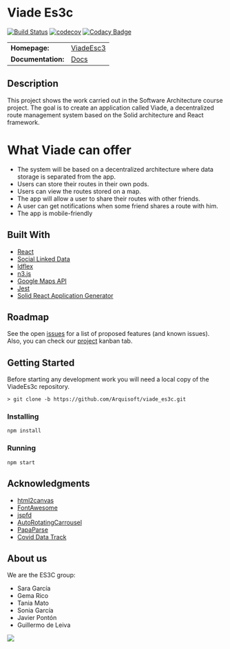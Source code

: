 Viade Es3c
===================================
[![Build Status](https://travis-ci.org/Arquisoft/viade_es3c.svg?branch=master)](https://travis-ci.org/Arquisoft/viade_es3c) [![codecov](https://codecov.io/gh/Arquisoft/viade_es3c/branch/master/graph/badge.svg)](https://codecov.io/gh/Arquisoft/viade_es3c) [![Codacy Badge](https://api.codacy.com/project/badge/Grade/6ed5f250f3ea4a849db4cd369a01bb8c)](https://www.codacy.com/gh/Arquisoft/viade_es3c?utm_source=github.com&amp;utm_medium=referral&amp;utm_content=Arquisoft/viade_es3c&amp;utm_campaign=Badge_Grade)

<table>
  <tr>
    <td><b>Homepage:</b></td>
    <td><a href="https://arquisoft.github.io/viade_es3c/">ViadeEsc3</a></td>
  </tr>
  <tr>
    <td><b>Documentation:</b></td>
    <td><a href="https://arquisoft.github.io/viade_es3c/docs">Docs</a></td>
  </tr>
</table>

## Description
This project shows the work carried out in the Software Architecture course project. The goal is to create an application called Viade, a decentralized route management system based on the Solid architecture and React framework.

# What Viade can offer
*   The system will be based on a decentralized architecture where data storage is separated from the app.
*   Users can store their routes in their own pods.
*   Users can view the routes stored on a map.
*   The app will allow a user to share their routes with other friends.
*   A user can get notifications when some friend shares a route with him.
*   The app is mobile-friendly

## Built With

*   [React](https://reactjs.org/docs/getting-started.html) 
*   [Social Linked Data](https://github.com/solid) 
*   [ldflex](https://github.com/LDflex) 
*   [n3.js](https://github.com/rdfjs/N3.js) 
*   [Google Maps API](https://developers.google.com/maps/documentation) 
*   [Jest](https://jestjs.io/) 
*   [Solid React Application Generator](https://github.com/inrupt/generator-solid-react)
## Roadmap
See the open [issues](https://github.com/Arquisoft/viade_es3c/issues) for a list of proposed features (and known issues). Also, you can check our [project](https://github.com/Arquisoft/viade_es3c/projects/1) kanban tab.

## Getting Started
Before starting any development work you will need a local copy of the ViadeEs3c repository.
```
> git clone -b https://github.com/Arquisoft/viade_es3c.git

```
### Installing

```
npm install
```
### Running
```
npm start
```

## Acknowledgments
*   [html2canvas](https://github.com/niklasvh/html2canvas)
*   [FontAwesome](https://github.com/FortAwesome/Font-Awesome)
*   [jspfd](https://github.com/MrRio/jsPDF)
*   [AutoRotatingCarrousel](https://github.com/TeamWertarbyte/material-auto-rotating-carousel)
*   [PapaParse](https://github.com/mholt/PapaParse)
*   [Covid Data Track](https://github.com/microsoft/Bing-COVID-19-Data/tree/master/data)

## About us
We are the ES3C group:
*   Sara García 
*   Gema Rico 
*   Tania Mato 
*   Sonia García 
*   Javier Pontón 
*   Guillermo de Leiva 

<a href="https://github.com/Arquisoft/viade_es3c/graphs/contributors">
  <img src="https://contributors-img.web.app/image?repo=Arquisoft/viade_es3c" />
</a>

```Made with [contributors-img](https://contributors-img.web.app).